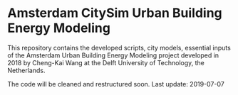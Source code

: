 # Amsterdam CitySim Urban Building Energy Modeling
This repository contains the developed scripts, city models, essential inputs of the Amsterdam Urban Building Energy Modeling project developed in 2018 by Cheng-Kai Wang at the Delft University of Technology, the Netherlands.

The code will be cleaned and restructured soon. Last update: 2019-07-07
